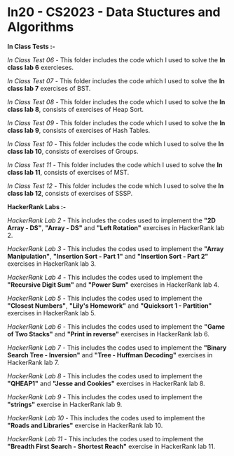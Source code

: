 # ln20 - CS2023 - Data Stuctures and Algorithms
 
**In Class Tests :-**

*In Class Test 06 -* 
This folder includes the code which I used to solve the **In class lab 6** exercieses.  

*In Class Test 07 -*
This folder includes the code which I used to solve the **In class lab 7** exercises of BST.  

*In Class Test 08 -*
This folder includes the code which I used to solve the **In class lab 8**, consists of exercises of Heap Sort.

*In Class Test 09 -*
This folder includes the code which I used to solve the **In class lab 9**, consists of exercises of Hash Tables.

*In Class Test 10 -*
This folder includes the code which I used to solve the **In class lab 10**, consists of exercises of Groups.

*In Class Test 11 -*
This folder includes the code which I used to solve the **In class lab 11**, consists of exercises of MST.

*In Class Test 12 -*
This folder includes the code which I used to solve the **In class lab 12**, consists of exercises of SSSP.

**HackerRank Labs :-**

*HackerRank Lab 2 -*
This  includes the codes used to implement the **"2D Array - DS"**, **"Array - DS"** and **"Left Rotation"** exercises in HackerRank lab 2. 

*HackerRank Lab 3 -*
This  includes the codes used to implement the **"Array Manipulation"**, **"Insertion Sort - Part 1"** and **"Insertion Sort - Part 2"** exercises in HackerRank lab 3. 

*HackerRank Lab 4 -*
This  includes the codes used to implement the **"Recursive Digit Sum"** and **"Power Sum"** exercises in HackerRank lab 4. 

*HackerRank Lab 5 -*
This  includes the codes used to implement the **"Closest Numbers"**, **"Lily's Homework"** and **"Quicksort 1 - Partition"** exercises in HackerRank lab 5. 

*HackerRank Lab 6 -*
This  includes the codes used to implement the **"Game of Two Stacks"** and **"Print in reverse"** exercises in HackerRank lab 6. 

*HackerRank Lab 7 -*
This  includes the codes used to implement the **"Binary Search Tree - Inversion"** and **"Tree - Huffman Decoding"** exercises in HackerRank lab 7. 

*HackerRank Lab 8 -*
This  includes the codes used to implement the **"QHEAP1"** and **"Jesse and Cookies"** exercises in HackerRank lab 8. 

*HackerRank Lab 9 -*
This  includes the codes used to implement the **"strings"** exercise in HackerRank lab 9. 

*HackerRank Lab 10 -*
This  includes the codes used to implement the **"Roads and Libraries"** exercise in HackerRank lab 10. 

*HackerRank Lab 11 -*
This  includes the codes used to implement the **"Breadth First Search - Shortest Reach"** exercise in HackerRank lab 11. 
